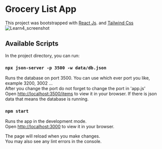 # Grocery List App

This project was bootstrapped with [React Js](https://reactjs.org/). and [Tailwind Css](https://tailwindcss.com/)
![Learn4_screenshot](https://user-images.githubusercontent.com/47315396/202181084-54f0d669-2bc9-4e56-8921-5a9592bb9286.PNG)


## Available Scripts

In the project directory, you can run:

### `npx json-server -p 3500 -w data/db.json`

Runs the database on port 3500. You can use which ever port you like, example 3200, 3002 ...\
After you change the port do not forget to change the port in 'app.js'\
Open [http://localhost:3500/items](http://localhost:3500/items) to view it in your browser. If there is json data that means the database is running.

### `npm start`

Runs the app in the development mode.\
Open [http://localhost:3000](http://localhost:3000) to view it in your browser.

The page will reload when you make changes.\
You may also see any lint errors in the console.

